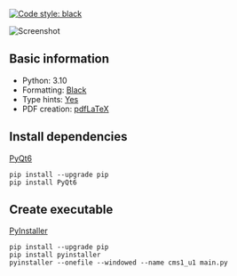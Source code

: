 [![Code style: black](https://img.shields.io/badge/code%20style-black-000000.svg)](https://github.com/psf/black)

![Screenshot](https://i.ibb.co/8PCtmH5/pycms1-screenshot-1.png)

## Basic information
* Python: 3.10
* Formatting: [Black](https://github.com/psf/black)
* Type hints: [Yes](https://docs.python.org/3/library/typing.html)
* PDF creation: [pdfLaTeX](https://tex.stackexchange.com/questions/49569)

## Install dependencies
[PyQt6](https://doc.qt.io/qtforpython/)
```
pip install --upgrade pip
pip install PyQt6
```

## Create executable
[PyInstaller](https://pyinstaller.org/en/stable/)
```
pip install --upgrade pip
pip install pyinstaller
pyinstaller --onefile --windowed --name cms1_u1 main.py
```
